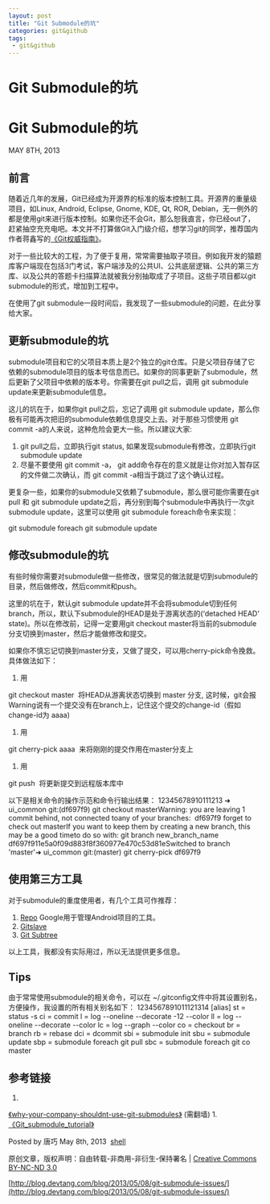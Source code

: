 ```yaml
---
layout: post
title: "Git Submodule的坑"
categories: git&github
tags: 
 - git&github
--- 
```


# Git Submodule的坑

# Git Submodule的坑

MAY 8TH, 2013

## 前言

随着近几年的发展，Git已经成为开源界的标准的版本控制工具。开源界的重量级项目，如Linux, Android, Eclipse, Gnome, KDE, Qt, ROR, Debian，无一例外的都是使用git来进行版本控制。如果你还不会Git，那么恕我直言，你已经out了，赶紧抽空充充电吧。本文并不打算做Git入门级介绍，想学习git的同学，推荐国内作者蒋鑫写的[《Git权威指南》](http://book.douban.com/subject/6526452/)。

对于一些比较大的工程，为了便于复用，常常需要抽取子项目。例如我开发的猿题库客户端现在包括3门考试，客户端涉及的公共UI、公共底层逻辑、公共的第三方库、以及公共的答题卡扫描算法就被我分别抽取成了子项目。这些子项目都以git submodule的形式，增加到工程中。

在使用了git submodule一段时间后，我发现了一些submodule的问题，在此分享给大家。

## 更新submodule的坑

submodule项目和它的父项目本质上是2个独立的git仓库。只是父项目存储了它依赖的submodule项目的版本号信息而已。如果你的同事更新了submodule，然后更新了父项目中依赖的版本号。你需要在git pull之后，调用 git submodule update来更新submodule信息。

这儿的坑在于，如果你git pull之后，忘记了调用 git submodule update，那么你极有可能再次把旧的submodule依赖信息提交上去。对于那些习惯使用 git commit -a的人来说，这种危险会更大一些。所以建议大家:

1. git pull之后，立即执行git status, 如果发现submodule有修改，立即执行git submodule update
1. 尽量不要使用 git commit -a， git add命令存在的意义就是让你对加入暂存区的文件做二次确认，而 git commit -a相当于跳过了这个确认过程。

更复杂一些，如果你的submodule又依赖了submodule，那么很可能你需要在git pull 和 git submodule update之后，再分别到每个submodule中再执行一次git submodule update，这里可以使用 git submodule foreach命令来实现： 

git submodule foreach git submodule update

## 修改submodule的坑

有些时候你需要对submodule做一些修改，很常见的做法就是切到submodule的目录，然后做修改，然后commit和push。

这里的坑在于，默认git submodule update并不会将submodule切到任何branch，所以，默认下submodule的HEAD是处于游离状态的(‘detached HEAD’ state)。所以在修改前，记得一定要用git checkout master将当前的submodule分支切换到master，然后才能做修改和提交。

如果你不慎忘记切换到master分支，又做了提交，可以用cherry-pick命令挽救。具体做法如下：

1. 用 

git checkout master
 将HEAD从游离状态切换到 master 分支, 这时候，git会报Warning说有一个提交没有在branch上，记住这个提交的change-id（假如change-id为 aaaa)
1. 用 

git cherry-pick aaaa
 来将刚刚的提交作用在master分支上
1. 用 

git push
 将更新提交到远程版本库中

以下是相关命令的操作示范和命令行输出结果：
12345678910111213 ➜ ui_common git:(df697f9) git checkout masterWarning: you are leaving 1 commit behind, not connected toany of your branches:  df697f9 forget to check out masterIf you want to keep them by creating a new branch, this may be a good timeto do so with: git branch new_branch_name df697f911e5a0f09d883f8f360977e470c53d81eSwitched to branch 'master'➜ ui_common git:(master) git cherry-pick df697f9

## 使用第三方工具

对于submodule的重度使用者，有几个工具可作推荐：

1. [Repo](http://source.android.com/source/version-control.html) Google用于管理Android项目的工具。
1. [Gitslave](http://gitslave.sourceforge.net/)
1. [Git Subtree](https://github.com/apenwarr/git-subtree/)

以上工具，我都没有实际用过，所以无法提供更多信息。

## Tips

由于常常使用submodule的相关命令，可以在 ~/.gitconfig文件中将其设置别名，方便操作，我设置的所有相关别名如下：
1234567891011121314 [alias] st = status -s ci = commit l = log --oneline --decorate -12 --color ll = log --oneline --decorate --color lc = log --graph --color co = checkout br = branch rb = rebase dci = dcommit sbi = submodule init sbu = submodule update sbp = submodule foreach git pull sbc = submodule foreach git co master

## 参考链接

1. 
[《why-your-company-shouldnt-use-git-submodules》](http://codingkilledthecat.wordpress.com/2012/04/28/why-your-company-shouldnt-use-git-submodules/) (需翻墙)
1. 
[《Git_submodule_tutorial》](http://fiji.sc/Git_submodule_tutorial)

Posted by 唐巧 May 8th, 2013  [shell](http://blog.devtang.com/blog/categories/shell/)

原创文章，版权声明：自由转载-非商用-非衍生-保持署名 | [Creative Commons BY-NC-ND 3.0](http://creativecommons.org/licenses/by-nc-nd/3.0/deed.zh)

[http://blog.devtang.com/blog/2013/05/08/git-submodule-issues/](http://blog.devtang.com/blog/2013/05/08/git-submodule-issues/)
